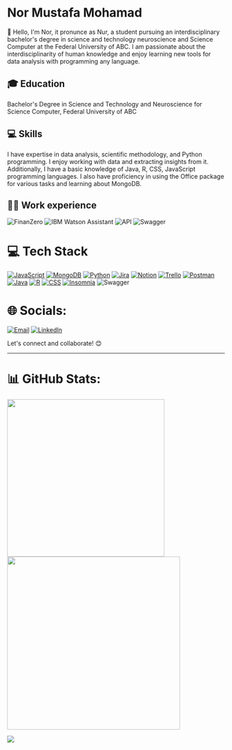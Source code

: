 # Nor Mustafa Mohamad

👋 Hello, I'm Nor, it pronunce as Nur, a student pursuing an interdisciplinary bachelor's degree in science and technology neuroscience and Science Computer at the Federal University of ABC. I am passionate about the interdisciplinarity of human knowledge and enjoy learning new tools for data analysis with programming any language.

## 🎓 Education

 Bachelor's Degree in Science and Technology and Neuroscience for Science Computer, Federal University of ABC


## 💻 Skills

I have expertise in data analysis, scientific methodology, and Python programming. I enjoy working with data and extracting insights from it. Additionally, I have a basic knowledge of Java, R, CSS, JavaScript programming languages. I also have proficiency in using the Office package for various tasks and learning about MongoDB.


## 👩‍💻 Work experience

![FinanZero](https://img.shields.io/badge/-FinanZero-555555?style=for-the-badge)
![IBM Watson Assistant](https://img.shields.io/badge/-IBM%20Watson%20Assistant-555555?style=for-the-badge)
![API](https://img.shields.io/badge/-API-555555?style=for-the-badge)
![Swagger](https://img.shields.io/badge/-Swagger-555555?style=for-the-badge)


# 💻 Tech Stack
[![JavaScript](https://img.shields.io/badge/javascript-%23323330.svg?style=flat&logo=javascript&logoColor=%23F7DF1E)](https://javascript.com)
[![MongoDB](https://img.shields.io/badge/-MongoDB-47A248?style=flat&logo=mongodb&logoColor=white)](https://mongodb.com)
[![Python](https://img.shields.io/badge/-Python-3776AB?style=flat&logo=python&logoColor=yellow)](https://python.org)
[![Jira](https://img.shields.io/badge/jira-%230A0FFF.svg?style=flat&logo=jira&logoColor=white)](https://jira.com)
[![Notion](https://img.shields.io/badge/Notion-%23000000.svg?style=flat&logo=notion&logoColor=white)](https://notion.so)
[![Trello](https://img.shields.io/badge/Trello-%23026AA7.svg?style=flat&logo=Trello&logoColor=white)](https://trello.com)
[![Postman](https://img.shields.io/badge/Postman-FF6C37?style=flat&logo=postman&logoColor=white)](https://postman.com)
[![Java](https://img.shields.io/badge/-Java-007396?style=flat&logo=java&logoColor=blue)](https://java.com)
[![R](https://img.shields.io/badge/-R-276DC3?style=flat&logo=r&logoColor=white)](https://www.r-project.org)
[![CSS](https://img.shields.io/badge/-CSS-1572B6?style=flat&logo=css3&logoColor=white)](https://www.w3.org/Style/CSS)
[![Insomnia](https://img.shields.io/badge/Insomnia-5849BE?style=flat&logo=insomnia&logoColor=white)](https://insomnia.rest)
![Swagger](https://img.shields.io/badge/Swagger-85EA2D?style=for-the-badge&logo=swagger&logoColor=black)





# 🌐 Socials:

[![Email](https://img.shields.io/badge/-Email-D14836?style=for-the-badge&logo=gmail&logoColor=white)](mailto:nor.mustafa.mohamad@email.com)
[![LinkedIn](https://img.shields.io/badge/-LinkedIn-0077B5?style=for-the-badge&logo=linkedin&logoColor=white)](https://www.linkedin.com/in/nor-mustafa) 

Let's connect and collaborate! 😊

---


# 📊 GitHub Stats:

<img src="https://github-readme-stats-wheat-two-53.vercel.app/api?username=NurMustafaM&theme=neon&hide_border=false&include_all_commits=false&count_private=false"  width="364px" />                	<img src="https://github-readme-streak-stats.herokuapp.com/?user=NurMustafaM&theme=neon&hide_border=false"  width="400px" />


![](https://github-readme-stats-wheat-two-53.vercel.app/api/top-langs/?username=NurMustafaM&theme=neon&hide_border=false&include_all_commits=false&count_private=false&layout=compact)

